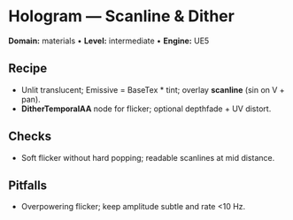 # Hologram — Scanline & Dither
**Domain:** materials • **Level:** intermediate • **Engine:** UE5
## Recipe
- Unlit translucent; Emissive = BaseTex * tint; overlay **scanline** (sin on V + pan).
- **DitherTemporalAA** node for flicker; optional depthfade + UV distort.
## Checks
- Soft flicker without hard popping; readable scanlines at mid distance.
## Pitfalls
- Overpowering flicker; keep amplitude subtle and rate <10 Hz.
